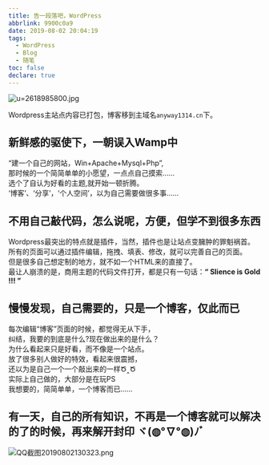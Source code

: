 ```yaml
---
title: 告一段落吧，WordPress
abbrlink: 9900c0a9
date: 2019-08-02 20:04:19
tags: 
  - WordPress
  - Blog
  - 随笔
toc: false
declare: true
---
```


![u=2618985800.jpg](https://cdn.anyway1314.cn/imageu=2618985800.jpg-title)

Wordpress主站点内容已打包，博客移到主域名`anyway1314.cn`下。
<!-- more -->

## 新鲜感的驱使下，一朝误入Wamp中
“建一个自己的网站，Win+Apache+Mysql+Php”,  
那时候的一个简简单单的小愿望，一点点自己摸索……  
选个了自认为好看的主题,就开始一顿折腾。  
‘博客’、‘分享’，‘个人空间’，以为自己需要做很多事……  

## 不用自己敲代码，怎么说呢，方便，但学不到很多东西
Wordpress最突出的特点就是插件，当然，插件也是让站点变臃肿的罪魁祸首。
所有的页面可以通过插件编辑，拖拽、填表、修改，就可以完善自己的页面。  
但是很多自己想定制的地方，就不如一个HTML来的直接了。  
最让人崩溃的是，商用主题的代码文件打开，都是只有一句话：**“ Slience is Gold !!! ”**  

## 慢慢发现，自己需要的，只是一个博客，仅此而已
每次编辑“博客”页面的时候，都觉得无从下手，  
纠结，我要的到底是什么?现在做出来的是什么？  
为什么看起来只是好看，而不像是一个站点。  
放了很多别人做好的特效，看起来很震撼，  
还以为是自己一个一个敲出来的一样Ծ‸Ծ  
实际上自己做的，大部分是在玩PS  
我想要的，简简单单，一个博客而已……  

## 有一天，自己的所有知识，不再是一个博客就可以解决的了的时候，再来解开封印 ヾ(◍°∇°◍)ﾉﾞ

![QQ截图20190802130323.png](https://cdn.anyway1314.cn/imageQQ截图20190802130323.png)









